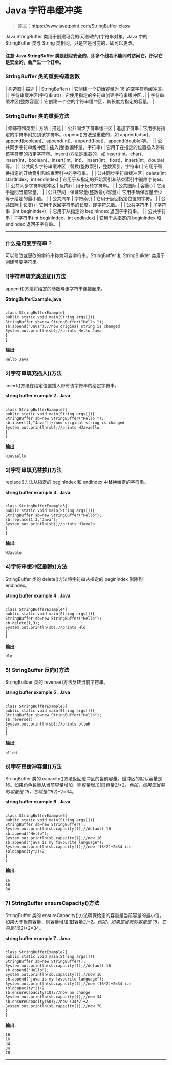 # Java 字符串缓冲类

> 原文：<https://www.javatpoint.com/StringBuffer-class>

Java StringBuffer 类用于创建可变的(可修改的)字符串对象。Java 中的 StringBuffer 类与 String 类相同，只是它是可变的，即可以更改。

#### 注意:Java StringBuffer 类是线程安全的，即多个线程不能同时访问它。所以它是安全的，会产生一个订单。

### StringBuffer 类的重要构造函数

| 构造器 | 描述 |
| StringBuffer() | 它创建一个初始容量为 16 的空字符串缓冲区。 |
| 字符串缓冲区(字符串 str) | 它使用指定的字符串创建字符串缓冲区.. |
| 字符串缓冲区(整数容量) | 它创建一个空的字符串缓冲区，其长度为指定的容量。 |

### StringBuffer 类的重要方法

| 修饰符和类型 | 方法 | 描述 |
| 公共同步字符串缓冲区 | 追加字符串 | 它用于将指定的字符串附加到该字符串。append()方法是重载的，如 append(char)、append(boolean)、append(int)、append(float)、append(double)等。 |
| 公共同步字符串缓冲区 | 插入(整数偏移量，字符串) | 它用于在指定的位置插入带有该字符串的指定字符串。insert()方法是重载的，如 insert(int，char)、insert(int，boolean)、insert(int，int)、insert(int，float)、insert(int，double)等。 |
| 公共同步字符串缓冲区 | 替换(整数索引，整数索引，字符串) | 它用于替换指定的开始索引和结束索引中的字符串。 |
| 公共同步字符串缓冲区 | delete(int startIndex，int endIndex) | 它用于从指定的开始索引和结束索引中删除字符串。 |
| 公共同步字符串缓冲区 | 反向() | 用于反转字符串。 |
| 公共国际 | 容量() | 它用于返回当前容量。 |
| 公共空间 | 保证容量(整数最小容量) | 它用于确保容量至少等于给定的最小值。 |
| 公共汽车 | 字符索引 | 它用于返回指定位置的字符。 |
| 公共国际 | 长度() | 它用于返回字符串的长度，即字符总数。 |
| 公共字符串 | 子字符串（int beginIndex） | 它用于从指定的 beginIndex 返回子字符串。 |
| 公共字符串 | 子字符串(int beginIndex，int endIndex) | 它用于从指定的 beginIndex 和 endIndex 返回子字符串。 |

* * *

### 什么是可变字符串？

可以修改或更改的字符串称为可变字符串。StringBuffer 和 StringBuilder 类用于创建可变字符串。

### 1)字符串填充类追加()方法

append()方法将给定的参数与该字符串连接起来。

**StringBufferExample.java**

```

class StringBufferExample{
public static void main(String args[]){
StringBuffer sb=new StringBuffer("Hello ");
sb.append("Java");//now original string is changed
System.out.println(sb);//prints Hello Java
}
}

```

**输出:**

```
Hello Java

```

### 2)字符串填充插入()方法

insert()方法在给定位置插入带有该字符串的给定字符串。

**string buffer example 2 . Java**

```

class StringBufferExample2{
public static void main(String args[]){
StringBuffer sb=new StringBuffer("Hello ");
sb.insert(1,"Java");//now original string is changed
System.out.println(sb);//prints HJavaello
}
}

```

**输出:**

```
HJavaello

```

### 3)字符串填充替换()方法

replace()方法从指定的 beginIndex 和 endIndex 中替换给定的字符串。

**string buffer example 3 . Java**

```

class StringBufferExample3{
public static void main(String args[]){
StringBuffer sb=new StringBuffer("Hello");
sb.replace(1,3,"Java");
System.out.println(sb);//prints HJavalo
}
}

```

**输出:**

```
HJavalo 

```

### 4)字符串缓冲区删除()方法

StringBuffer 类的 delete()方法将字符串从指定的 beginIndex 删除到 endIndex。

**string buffer example 4 . Java**

```

class StringBufferExample4{
public static void main(String args[]){
StringBuffer sb=new StringBuffer("Hello");
sb.delete(1,3);
System.out.println(sb);//prints Hlo
}
}

```

**输出:**

```
Hlo 

```

### 5) StringBuffer 反向()方法

StringBuilder 类的 reverse()方法反转当前字符串。

**string buffer example 5 . Java**

```

class StringBufferExample5{
public static void main(String args[]){
StringBuffer sb=new StringBuffer("Hello");
sb.reverse();
System.out.println(sb);//prints olleH
}
}

```

**输出:**

```
olleH  

```

### 6)字符串缓冲容量()方法

StringBuffer 类的 capacity()方法返回缓冲区的当前容量。缓冲区的默认容量是 16。如果角色数量从当前容量增加，则容量增加(旧容量*2)+2。例如，如果您当前的容量是 16，它将是(16*2)+2=34。

**string buffer example 6 . Java**

```

class StringBufferExample6{
public static void main(String args[]){
StringBuffer sb=new StringBuffer();
System.out.println(sb.capacity());//default 16
sb.append("Hello");
System.out.println(sb.capacity());//now 16
sb.append("java is my favourite language");
System.out.println(sb.capacity());//now (16*2)+2=34 i.e (oldcapacity*2)+2
}
}

```

**输出:**

```
16
16
34

```

### 7) StringBuffer ensureCapacity()方法

StringBuffer 类的 ensureCapacity()方法确保给定的容量是当前容量的最小值。如果大于当前容量，则容量增加(旧容量*2)+2。例如，如果您当前的容量是 16，它将是(16*2)+2=34。

**string buffer example 7 . Java**

```

class StringBufferExample7{
public static void main(String args[]){
StringBuffer sb=new StringBuffer();
System.out.println(sb.capacity());//default 16
sb.append("Hello");
System.out.println(sb.capacity());//now 16
sb.append("java is my favourite language");
System.out.println(sb.capacity());//now (16*2)+2=34 i.e (oldcapacity*2)+2
sb.ensureCapacity(10);//now no change
System.out.println(sb.capacity());//now 34
sb.ensureCapacity(50);//now (34*2)+2
System.out.println(sb.capacity());//now 70
}
}

```

**输出:**

```
16
16
34
34
70

```

* * *